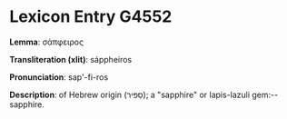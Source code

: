 # Lexicon Entry G4552

**Lemma**: σάπφειρος

**Transliteration (xlit)**: sáppheiros

**Pronunciation**: sap'-fi-ros

**Description**:
of Hebrew origin (סַפִּיר); a "sapphire" or lapis-lazuli gem:--sapphire.

